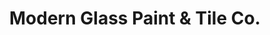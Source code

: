---
title: "Modern Glass Paint & Tile Co."
url: /zanesville/modern-glass-paint-and-tile-co/
shop: hardware
---